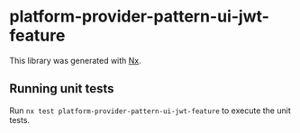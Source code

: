 # platform-provider-pattern-ui-jwt-feature

This library was generated with [Nx](https://nx.dev).

## Running unit tests

Run `nx test platform-provider-pattern-ui-jwt-feature` to execute the unit tests.
